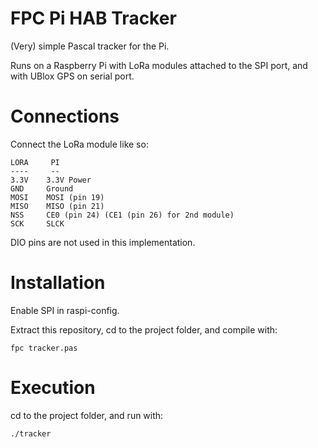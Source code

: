FPC Pi HAB Tracker
==================

(Very) simple Pascal tracker for the Pi.

Runs on a Raspberry Pi with LoRa modules attached to the SPI port, and with UBlox GPS on serial port.

Connections
===========

Connect the LoRa module like so:

	LORA     PI
	----     --
	3.3V	3.3V Power
	GND		Ground
	MOSI	MOSI (pin 19)
	MISO	MISO (pin 21)
	NSS		CE0 (pin 24) (CE1 (pin 26) for 2nd module)
	SCK		SLCK

DIO pins are not used in this implementation.

Installation
============

Enable SPI in raspi-config.

Extract this repository, cd to the project folder, and compile with:

	fpc tracker.pas


Execution
=========

cd to the project folder, and run with:

	./tracker
	